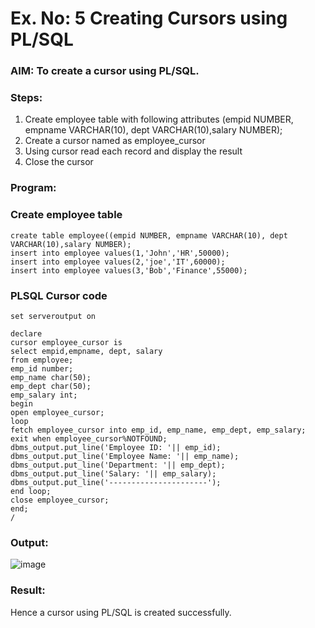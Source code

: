 
# Ex. No: 5 Creating Cursors using PL/SQL

### AIM: To create a cursor using PL/SQL.

### Steps:
1. Create employee table with following attributes (empid NUMBER, empname VARCHAR(10), dept VARCHAR(10),salary NUMBER);
2. Create a cursor named as employee_cursor
3. Using cursor read each record and display the result
4. Close the cursor

### Program:
### Create employee table
```
create table employee((empid NUMBER, empname VARCHAR(10), dept VARCHAR(10),salary NUMBER);
insert into employee values(1,'John','HR',50000);
insert into employee values(2,'joe','IT',60000);
insert into employee values(3,'Bob','Finance',55000);
```

### PLSQL Cursor code
```
set serveroutput on

declare 
cursor employee_cursor is
select empid,empname, dept, salary 
from employee;
emp_id number;
emp_name char(50);
emp_dept char(50);
emp_salary int;
begin 
open employee_cursor;
loop
fetch employee_cursor into emp_id, emp_name, emp_dept, emp_salary;
exit when employee_cursor%NOTFOUND;
dbms_output.put_line('Employee ID: '|| emp_id);
dbms_output.put_line('Employee Name: '|| emp_name);
dbms_output.put_line('Department: '|| emp_dept);
dbms_output.put_line('Salary: '|| emp_salary);
dbms_output.put_line('----------------------');
end loop;
close employee_cursor;
end;
/
```

### Output:

![image](https://github.com/Sujithra-dhayalan/Ex-no-6-Creating-Cursors-using-PL-SQL/assets/115523950/11e1d7b0-eb63-42ad-b491-9890ea4a7e08)


### Result:

Hence a cursor using PL/SQL is created successfully.
